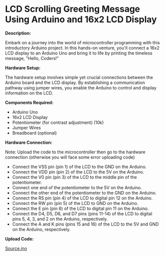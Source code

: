 # LCD Scrolling Greeting Message Using Arduino and 16x2 LCD Display


**Description:**

Embark on a journey into the world of microcontroller programming with this introductory Arduino project. In this hands-on venture, you'll connect a 16x2 LCD display to an Arduino Uno and bring it to life by printing the timeless message, "Hello, Coders!"

**Hardware Setup:**

The hardware setup involves simple yet crucial connections between the Arduino board and the LCD display. By establishing a communication pathway using jumper wires, you enable the Arduino to control and display information on the LCD.

**Components Required:**

   * Arduino Uno
   * 16x2 LCD Display
   * Potentiometer (for contrast adjustment) (10k)
   * Jumper Wires
   * Breadboard (optional)

**Hardware Connection:**

Note: Upload the code to the microcontroller then go to the hardware connection (otherwise you will face some error uploading code)
  * Connect the VSS pin (pin 1) of the LCD to the GND on the Arduino.
  * Connect the VDD pin (pin 2) of the LCD to the 5V on the Arduino.
  * Connect the V0 pin (pin 3) of the LCD to the middle pin of the potentiometer.
  * Connect one end of the potentiometer to the 5V on the Arduino.
  * Connect the other end of the potentiometer to the GND on the Arduino.
  * Connect the RS pin (pin 4) of the LCD to digital pin 12 on the Arduino.
  * Connect the RW pin (pin 5) of the LCD to GND on the Arduino.
  * Connect the E pin (pin 6) of the LCD to digital pin 11 on the Arduino.
  * Connect the D4, D5, D6, and D7 pins (pins 11-14) of the LCD to digital pins 5, 4, 3, and 2 on the Arduino, respectively.
  * Connect the A and K pins (pins 15 and 16) of the LCD to the 5V and GND on the Arduino, respectively.

**Upload Code:**

  [Source.ino](https://github.com/hariharan005/arduinoprojects/blob/main/LCD%20Scrolling%20Greeting%20Display/source.ino)

    
